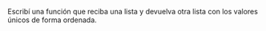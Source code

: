 Escribí una función que reciba una lista y devuelva otra lista con los valores únicos de forma ordenada.